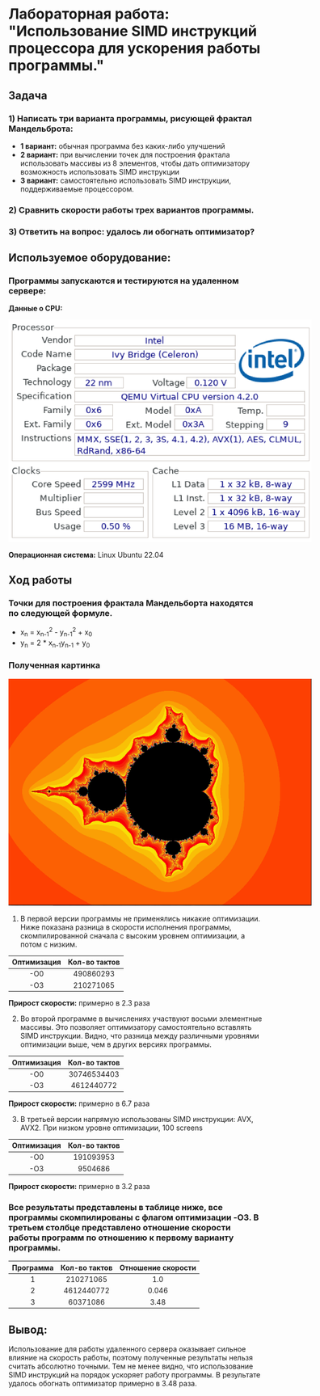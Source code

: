 # Лабораторная работа: "Использование SIMD инструкций процессора для ускорения работы программы."

## Задача

### 1) Написать три варианта программы, рисующей фрактал Мандельброта:
- **1 вариант:** обычная программа без каких-либо улучшений
- **2 вариант:** при вычислении точек для построения фрактала использовать массивы из 8 элементов, чтобы дать оптимизатору возможность использовать SIMD инструкции
- **3 вариант:** самостоятельно использовать SIMD инструкции, поддерживаемые процессором.

### 2) Сравнить скорости работы трех вариантов программы.

### 3) Ответить на вопрос: удалось ли обогнать оптимизатор?

## Используемое оборудование:

### Программы запускаются и тестируются на удаленном сервере:
**Данные о СPU:**

<img
  src="Images/cpu.png"
  alt="Alt text"
  title="Optional title"
  style="display: inline-block; margin: 0 auto; max-width: 600px">

**Операционная система:** Linux Ubuntu 22.04

## Ход работы

### Точки для построения фрактала Мандельборта находятся по следующей формуле.


- x<sub>n</sub> = x<sub>n-1</sub><sup>2</sup> - y<sub>n-1</sub><sup>2</sup> + x<sub>0</sub>
- y<sub>n</sub> = 2 * x<sub>n-1</sub>y<sub>n-1</sub> + y<sub>0</sub>

### Полученная картинка

<img
  src="Images/Mandelbrot.png"
  alt="Alt text"
  title="Optional title"
  style="display: inline-block; margin: 0 auto; max-width: 600px">

 1) В первой версии программы не применялись никакие оптимизации. Ниже показана разница в скорости исполнения программы, скомпилированной сначала с высоким уровнем оптимизации, а потом с низким.

|Оптимизация|Кол-во тактов  |
|:---------:|:-------------:|
|    -O0    |   490860293   |
|    -O3    |  210271065    |

**Прирост скорости:** примерно в 2.3 раза

 2) Во второй программе в вычислениях участвуют восьми элементные массивы. Это позволяет оптимизатору самостоятельно вставлять SIMD инструкции. Видно, что
 разница между различными уровнями оптимизации выше, чем в других версиях программы.

|Оптимизация|Кол-во тактов  |
|:---------:|:-------------:|
|    -O0    | 30746534403   |
|    -O3    |  4612440772   |

**Прирост скорости:** примерно в 6.7 раза

 3) В третьей версии напрямую использованы SIMD инструкции: AVX, AVX2. При низком уровне оптимизации, 100 screens

|Оптимизация|Кол-во тактов  |
|:---------:|:-------------:|
|    -O0    | 191093953     |
|    -O3    |  9504686      |

**Прирост скорости:** примерно в 3.2 раза


 ### Все результаты представлены в таблице ниже, все программы скомпилированы с флагом оптимизации -O3. В третьем столбце представлено отношение скорости работы программ по отношению к первому варианту программы.

|Программа  |Кол-во тактов  | Отношение скорости         |
|:---------:|:-------------:|:---------:|
|       1   |   210271065   |  1.0      |
|       2   |  4612440772   |  0.046    |
|       3   |    60371086   |  3.48     |



## Вывод:

Использование для работы удаленного сервера оказывает сильное влияние на скорость работы, поэтому полученные результаты нельзя считать абсолютно точными.
Тем не менее видно, что использование SIMD инструкций на порядок ускоряет работу программы. В результате удалось обогнать оптимизатор примерно в 3.48 раза.